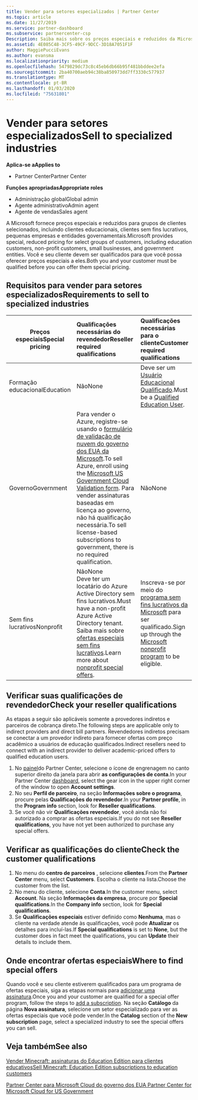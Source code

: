 ```yaml
---
title: Vender para setores especializados | Partner Center
ms.topic: article
ms.date: 11/27/2019
ms.service: partner-dashboard
ms.subservice: partnercenter-csp
Description: Saiba mais sobre os preços especiais e reduzidos da Microsoft para determinados grupos de clientes, incluindo clientes educativos, clientes sem fins lucrativos e usuários do governo.
ms.assetid: 4E085C48-3CF5-49CF-9DCC-3D18A7051F1F
author: MaggiePucciEvans
ms.author: evansma
ms.localizationpriority: medium
ms.openlocfilehash: 5479829dc73c8c45eb6db66b95f481bbddee2efa
ms.sourcegitcommit: 2ba40700aeb94c38ba850973dd7ff3330c577937
ms.translationtype: MT
ms.contentlocale: pt-BR
ms.lasthandoff: 01/03/2020
ms.locfileid: "75631801"
---
```

# <a name="sell-to-specialized-industries"></a><span data-ttu-id="e5328-103">Vender para setores especializados</span><span class="sxs-lookup"><span data-stu-id="e5328-103">Sell to specialized industries</span></span>

<span data-ttu-id="e5328-104">**Aplica-se a**</span><span class="sxs-lookup"><span data-stu-id="e5328-104">**Applies to**</span></span>

- <span data-ttu-id="e5328-105">Partner Center</span><span class="sxs-lookup"><span data-stu-id="e5328-105">Partner Center</span></span>

<span data-ttu-id="e5328-106">**Funções apropriadas**</span><span class="sxs-lookup"><span data-stu-id="e5328-106">**Appropriate roles**</span></span>

- <span data-ttu-id="e5328-107">Administração global</span><span class="sxs-lookup"><span data-stu-id="e5328-107">Global admin</span></span>
- <span data-ttu-id="e5328-108">Agente administrativo</span><span class="sxs-lookup"><span data-stu-id="e5328-108">Admin agent</span></span>
- <span data-ttu-id="e5328-109">Agente de vendas</span><span class="sxs-lookup"><span data-stu-id="e5328-109">Sales agent</span></span>

<span data-ttu-id="e5328-110">A Microsoft fornece preços especiais e reduzidos para grupos de clientes selecionados, incluindo clientes educacionais, clientes sem fins lucrativos, pequenas empresas e entidades governamentais.</span><span class="sxs-lookup"><span data-stu-id="e5328-110">Microsoft provides special, reduced pricing for select groups of customers, including education customers, non-profit customers, small businesses, and government entities.</span></span> <span data-ttu-id="e5328-111">Você e seu cliente devem ser qualificados para que você possa oferecer preços especiais a eles.</span><span class="sxs-lookup"><span data-stu-id="e5328-111">Both you and your customer must be qualified before you can offer them special pricing.</span></span> 

## <a name="requirements-to-sell-to-specialized-industries"></a><span data-ttu-id="e5328-112">Requisitos para vender para setores especializados</span><span class="sxs-lookup"><span data-stu-id="e5328-112">Requirements to sell to specialized industries</span></span>

|<span data-ttu-id="e5328-113">**Preços especiais**</span><span class="sxs-lookup"><span data-stu-id="e5328-113">**Special pricing**</span></span>   |<span data-ttu-id="e5328-114">**Qualificações necessárias do revendedor**</span><span class="sxs-lookup"><span data-stu-id="e5328-114">**Reseller required qualifications**</span></span>   |<span data-ttu-id="e5328-115">**Qualificações necessárias para o cliente**</span><span class="sxs-lookup"><span data-stu-id="e5328-115">**Customer required qualifications**</span></span>   |
|----------------------------|:---------------------------------|:------------------------------------------|
|<span data-ttu-id="e5328-116">Formação educacional</span><span class="sxs-lookup"><span data-stu-id="e5328-116">Education</span></span>   |<span data-ttu-id="e5328-117">Não</span><span class="sxs-lookup"><span data-stu-id="e5328-117">None</span></span>   | <span data-ttu-id="e5328-118">Deve ser um [Usuário Educacional Qualificado](https://www.microsoftvolumelicensing.com/DocumentSearch.aspx?Mode=3&DocumentTypeId=7).</span><span class="sxs-lookup"><span data-stu-id="e5328-118">Must be a [Qualified Education User](https://www.microsoftvolumelicensing.com/DocumentSearch.aspx?Mode=3&DocumentTypeId=7).</span></span>   |
|<span data-ttu-id="e5328-119">Governo</span><span class="sxs-lookup"><span data-stu-id="e5328-119">Government</span></span>   |<span data-ttu-id="e5328-120">Para vender o Azure, registre-se usando o [formulário de validação de nuvem do governo dos EUA da Microsoft](https://azuregov.microsoft.com/csp).</span><span class="sxs-lookup"><span data-stu-id="e5328-120">To sell Azure, enroll using the [Microsoft US Government Cloud Validation form](https://azuregov.microsoft.com/csp).</span></span> <span data-ttu-id="e5328-121">Para vender assinaturas baseadas em licença ao governo, não há qualificação necessária.</span><span class="sxs-lookup"><span data-stu-id="e5328-121">To sell license-based subscriptions to government, there is no required qualification.</span></span>|   <span data-ttu-id="e5328-122">Não</span><span class="sxs-lookup"><span data-stu-id="e5328-122">None</span></span>|
|<span data-ttu-id="e5328-123">Sem fins lucrativos</span><span class="sxs-lookup"><span data-stu-id="e5328-123">Nonprofit</span></span>  |<span data-ttu-id="e5328-124">Não</span><span class="sxs-lookup"><span data-stu-id="e5328-124">None</span></span><br><span data-ttu-id="e5328-125">Deve ter um locatário do Azure Active Directory sem fins lucrativos.</span><span class="sxs-lookup"><span data-stu-id="e5328-125">Must have a non-profit Azure Active Directory tenant.</span></span><br><span data-ttu-id="e5328-126">Saiba mais sobre [ofertas especiais sem fins lucrativos](https://assetsprod.microsoft.com/mpn/nonprofit-skus-in-csp-faq.pdf).</span><span class="sxs-lookup"><span data-stu-id="e5328-126">Learn more about [nonprofit special offers](https://assetsprod.microsoft.com/mpn/nonprofit-skus-in-csp-faq.pdf).</span></span>   |<span data-ttu-id="e5328-127">Inscreva-se por meio do [programa sem fins lucrativos da Microsoft](https://nonprofit.microsoft.com/#/register) para ser qualificado.</span><span class="sxs-lookup"><span data-stu-id="e5328-127">Sign up through the [Microsoft nonprofit program](https://nonprofit.microsoft.com/#/register) to be eligible.</span></span>   |


## <a name="check-your-reseller-qualifications"></a><span data-ttu-id="e5328-128">Verificar suas qualificações de revendedor</span><span class="sxs-lookup"><span data-stu-id="e5328-128">Check your reseller qualifications</span></span>

<span data-ttu-id="e5328-129">As etapas a seguir são aplicáveis somente a provedores indiretos e parceiros de cobrança direto.</span><span class="sxs-lookup"><span data-stu-id="e5328-129">The following steps are applicable only to indirect providers and direct bill partners.</span></span> <span data-ttu-id="e5328-130">Revendedores indiretos precisam se conectar a um provedor indireto para fornecer ofertas com preço acadêmico a usuários de educação qualificados.</span><span class="sxs-lookup"><span data-stu-id="e5328-130">Indirect resellers need to connect with an indirect provider to deliver academic-priced offers to qualified education users.</span></span> 

1.  <span data-ttu-id="e5328-131">No [painel](https://partner.microsoft.com/dashboard)do Partner Center, selecione o ícone de engrenagem no canto superior direito da janela para abrir **as configurações de conta**.</span><span class="sxs-lookup"><span data-stu-id="e5328-131">In your Partner Center [dashboard](https://partner.microsoft.com/dashboard), select the gear icon in the upper right corner of the window to open **Account settings**.</span></span>
2.  <span data-ttu-id="e5328-132">No seu **Perfil de parceiro**, na seção **Informações sobre o programa**, procure pelas **Qualificações do revendedor**.</span><span class="sxs-lookup"><span data-stu-id="e5328-132">In your **Partner profile**, in the **Program info** section, look for **Reseller qualifications**.</span></span>
3.  <span data-ttu-id="e5328-133">Se você não vir **Qualificações revendedor**, você ainda não foi autorizado a comprar as ofertas especiais.</span><span class="sxs-lookup"><span data-stu-id="e5328-133">If you do not see **Reseller qualifications**, you have not yet been authorized to purchase any special offers.</span></span>

## <a name="check-the-customer-qualifications"></a><span data-ttu-id="e5328-134">Verificar as qualificações do cliente</span><span class="sxs-lookup"><span data-stu-id="e5328-134">Check the customer qualifications</span></span>

1.  <span data-ttu-id="e5328-135">No menu do **centro de parceiros** , selecione **clientes**.</span><span class="sxs-lookup"><span data-stu-id="e5328-135">From the **Partner Center** menu, select **Customers**.</span></span> <span data-ttu-id="e5328-136">Escolha o cliente na lista.</span><span class="sxs-lookup"><span data-stu-id="e5328-136">Choose the customer from the list.</span></span>
2.  <span data-ttu-id="e5328-137">No menu do cliente, selecione **Conta**.</span><span class="sxs-lookup"><span data-stu-id="e5328-137">In the customer menu, select **Account**.</span></span> <span data-ttu-id="e5328-138">Na seção **Informações da empresa**, procure por **Special qualifications**.</span><span class="sxs-lookup"><span data-stu-id="e5328-138">In the **Company info** section, look for **Special qualifications**.</span></span>
3.  <span data-ttu-id="e5328-139">Se **Qualificações especiais** estiver definido como **Nenhuma**, mas o cliente na verdade atende às qualificações, você pode **Atualizar** os detalhes para incluí-las.</span><span class="sxs-lookup"><span data-stu-id="e5328-139">If **Special qualifications** is set to **None**, but the customer does in fact meet the qualifications, you can **Update** their details to include them.</span></span>

## <a name="where-to-find-special-offers"></a><span data-ttu-id="e5328-140">Onde encontrar ofertas especiais</span><span class="sxs-lookup"><span data-stu-id="e5328-140">Where to find special offers</span></span>

<span data-ttu-id="e5328-141">Quando você e seu cliente estiverem qualificados para um programa de ofertas especiais, siga as etapas normais para [adicionar uma assinatura](create-a-new-subscription.md).</span><span class="sxs-lookup"><span data-stu-id="e5328-141">Once you and your customer are qualified for a special offer program, follow the steps to [add a subscription](create-a-new-subscription.md).</span></span> <span data-ttu-id="e5328-142">Na seção **Catálogo** da página **Nova assinatura**, selecione um setor especializado para ver as ofertas especiais que você pode vender.</span><span class="sxs-lookup"><span data-stu-id="e5328-142">In the **Catalog** section of the **New subscription** page, select a specialized industry to see the special offers you can sell.</span></span>

## <a name="see-also"></a><span data-ttu-id="e5328-143">Veja também</span><span class="sxs-lookup"><span data-stu-id="e5328-143">See also</span></span>

[<span data-ttu-id="e5328-144">Vender Minecraft: assinaturas do Education Edition para clientes educativos</span><span class="sxs-lookup"><span data-stu-id="e5328-144">Sell Minecraft: Education Edition subscriptions to education customers</span></span>](minecraft-subscriptions.md)

[<span data-ttu-id="e5328-145">Partner Center para Microsoft Cloud do governo dos EUA</span><span class="sxs-lookup"><span data-stu-id="e5328-145"> Partner Center for Microsoft Cloud for US Government</span></span>](partner-center-for-microsoft-us-govt-cloud.md)


 

 

 



